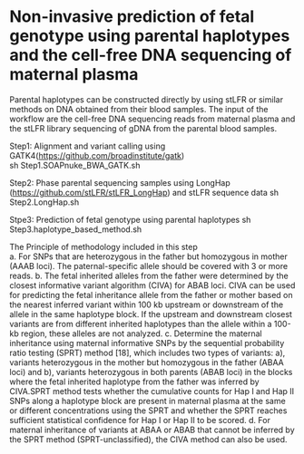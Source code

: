# Non-invasive prediction of fetal genotype using parental haplotypes and the cell-free DNA sequencing of maternal plasma
Parental haplotypes can be constructed directly by using stLFR or similar methods on DNA obtained from their blood samples. 
The input of the workflow are the cell-free DNA sequencing reads from maternal plasma and the stLFR library sequencing of gDNA from the parental blood samples.

Step1: Alignment and variant calling using GATK4(https://github.com/broadinstitute/gatk)   
sh Step1.SOAPnuke_BWA_GATK.sh

Step2: Phase parental sequencing samples using LongHap (https://github.com/stLFR/stLFR_LongHap) and stLFR sequence data
sh Step2.LongHap.sh

Stpe3: Prediction of fetal genotype using parental haplotypes
sh Step3.haplotype_based_method.sh

The Principle of methodology included in this step  
a.  For SNPs that are heterozygous in the father but homozygous in mother (AAAB loci). The paternal-specific allele should be covered with 3 or more reads.
b.  The fetal inherited alleles from the father were determined by the closest informative variant algorithm (CIVA) for ABAB loci. CIVA can be used for predicting the fetal inheritance allele from the father or mother based on the nearest inferred variant within 100 kb upstream or downstream of the allele in the same haplotype block. If the upstream and downstream closest variants are from different inherited haplotypes than the allele within a 100-kb region, these alleles are not analyzed.
c.	Determine the maternal inheritance using maternal informative SNPs by the sequential probability ratio testing (SPRT) method [18], which includes two types of variants: a), variants heterozygous in the mother but homozygous in the father (ABAA loci) and b), variants heterozygous in both parents (ABAB loci) in the blocks where the fetal inherited haplotype from the father was inferred by CIVA.SPRT method tests whether the cumulative counts for Hap I and Hap II SNPs along a haplotype block are present in maternal plasma at the same or different concentrations using the SPRT and whether the SPRT reaches sufficient statistical confidence for Hap I or Hap II to be scored. 
d.	For maternal inheritance of variants at ABAA or ABAB that cannot be inferred by the SPRT method (SPRT-unclassified), the CIVA method can also be used.
